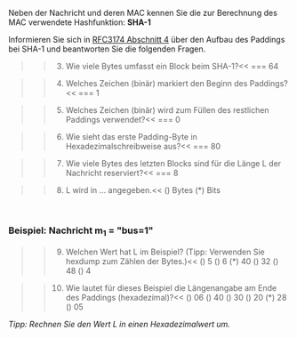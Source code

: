 Neben der Nachricht und deren MAC kennen Sie die zur Berechnung des MAC verwendete Hashfunktion: <strong>SHA-1</strong><br>

Informieren Sie sich in [RFC3174 Abschnitt 4](https://datatracker.ietf.org/doc/html/rfc3174#page-4) 
über den Aufbau des Paddings bei SHA-1 und beantworten Sie die folgenden Fragen.

>>3) Wie viele Bytes umfasst ein Block beim SHA-1?<<
=== 64

>>4) Welches Zeichen (binär) markiert den Beginn des Paddings?<<
=== 1

>>5) Welches Zeichen (binär) wird zum Füllen des restlichen Paddings verwendet?<<
=== 0

>>6) Wie sieht das erste Padding-Byte in Hexadezimalschreibweise aus?<<
=== 80

>>7) Wie viele Bytes des letzten Blocks sind für die Länge L der Nachricht reserviert?<<
=== 8

>>8) L wird in ... angegeben.<<
() Bytes
(*) Bits

<br>

### Beispiel: Nachricht m<sub>1</sub> = "bus=1"

>>9) Welchen Wert hat L im Beispiel? (Tipp: Verwenden Sie hexdump zum Zählen der Bytes.)<<
() 5
() 6
(*) 40
() 32
() 48
() 4

>>10) Wie lautet für dieses Beispiel die Längenangabe am Ende des Paddings (hexadezimal)?<<
() 06
() 40
() 30
() 20
(*) 28
() 05

<i>Tipp: Rechnen Sie den Wert L in einen Hexadezimalwert um.</i>